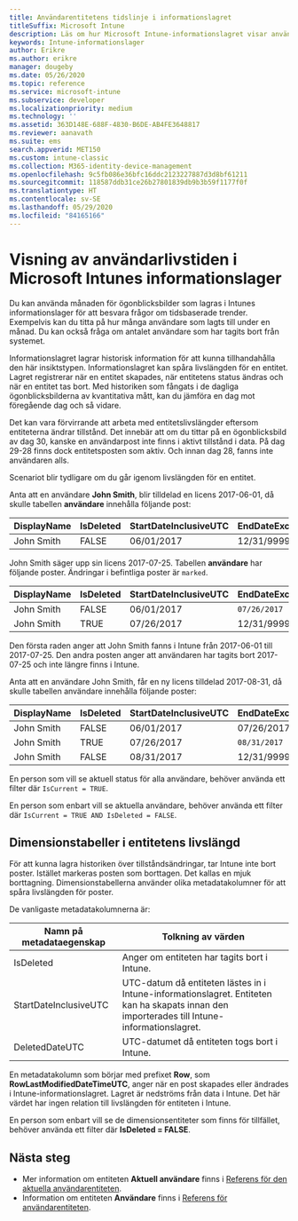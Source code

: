 ```yaml
---
title: Användarentitetens tidslinje i informationslagret
titleSuffix: Microsoft Intune
description: Läs om hur Microsoft Intune-informationslagret visar användare på en tidslinje.
keywords: Intune-informationslager
author: Erikre
ms.author: erikre
manager: dougeby
ms.date: 05/26/2020
ms.topic: reference
ms.service: microsoft-intune
ms.subservice: developer
ms.localizationpriority: medium
ms.technology: ''
ms.assetid: 363D148E-688F-4830-B6DE-AB4FE3648817
ms.reviewer: aanavath
ms.suite: ems
search.appverid: MET150
ms.custom: intune-classic
ms.collection: M365-identity-device-management
ms.openlocfilehash: 9c5fb086e36bfc16ddc2123227887d3d8bf61211
ms.sourcegitcommit: 118587ddb31ce26b27801839db9b3b59f1177f0f
ms.translationtype: HT
ms.contentlocale: sv-SE
ms.lasthandoff: 05/29/2020
ms.locfileid: "84165166"
---
```

# <a name="user-lifetime-representation-in-the-microsoft-intune-data-warehouse"></a>Visning av användarlivstiden i Microsoft Intunes informationslager

Du kan använda månaden för ögonblicksbilder som lagras i Intunes informationslager för att besvara frågor om tidsbaserade trender. Exempelvis kan du titta på hur många användare som lagts till under en månad. Du kan också fråga om antalet användare som har tagits bort från systemet.

Informationslagret lagrar historisk information för att kunna tillhandahålla den här insiktstypen. Informationslagret kan spåra livslängden för en entitet. Lagret registrerar när en entitet skapades, när entitetens status ändras och när en entitet tas bort. Med historiken som fångats i de dagliga ögonblicksbilderna av kvantitativa mått, kan du jämföra en dag mot föregående dag och så vidare.

Det kan vara förvirrande att arbeta med entitetslivslängder eftersom entiteterna ändrar tillstånd. Det innebär att om du tittar på en ögonblicksbild av dag 30, kanske en användarpost inte finns i aktivt tillstånd i data. På dag 29-28 finns dock entitetsposten som aktiv. Och innan dag 28, fanns inte användaren alls.

Scenariot blir tydligare om du går igenom livslängden för en entitet.

Anta att en användare **John Smith**, blir tilldelad en licens 2017-06-01, då skulle tabellen **användare** innehålla följande post: 
 
| DisplayName | IsDeleted | StartDateInclusiveUTC | EndDateExclusiveUTC | IsCurrent 
| -- | -- | -- | -- | -- |
| John Smith | FALSE | 06/01/2017 | 12/31/9999 | TRUE
 
John Smith säger upp sin licens 2017-07-25. Tabellen **användare** har följande poster. Ändringar i befintliga poster är `marked`. 

| DisplayName | IsDeleted | StartDateInclusiveUTC | EndDateExclusiveUTC | IsCurrent 
| -- | -- | -- | -- | -- |
| John Smith | FALSE | 06/01/2017 | `07/26/2017` | `FALSE` 
| John Smith | TRUE | 07/26/2017 | 12/31/9999 | TRUE 

Den första raden anger att John Smith fanns i Intune från 2017-06-01 till 2017-07-25. Den andra posten anger att användaren har tagits bort 2017-07-25 och inte längre finns i Intune.

Anta att en användare John Smith, får en ny licens tilldelad 2017-08-31, då skulle tabellen användare innehålla följande poster:
 
| DisplayName | IsDeleted | StartDateInclusiveUTC | EndDateExclusiveUTC | IsCurrent 
| -- | -- | -- | -- | -- |
| John Smith | FALSE | 06/01/2017 | 07/26/2017 | FALSE 
| John Smith | TRUE | 07/26/2017 | `08/31/2017` | `FALSE` 
| John Smith | FALSE | 08/31/2017 | 12/31/9999 | TRUE 
 
En person som vill se aktuell status för alla användare, behöver använda ett filter där `IsCurrent = TRUE`. 
 
En person som enbart vill se aktuella användare, behöver använda ett filter där `IsCurrent = TRUE AND IsDeleted = FALSE`.

## <a name="dimension-tables-in-the-entity-lifetime"></a>Dimensionstabeller i entitetens livslängd

För att kunna lagra historiken över tillståndsändringar, tar Intune inte bort poster. Istället markeras posten som borttagen. Det kallas en mjuk borttagning. Dimensionstabellerna använder olika metadatakolumner för att spåra livslängden för poster. 

De vanligaste metadatakolumnerna är: 

| Namn på metadataegenskap  | Tolkning av värden |
|--|--|
| IsDeleted | Anger om entiteten har tagits bort i Intune. |
| StartDateInclusiveUTC  | UTC-datum då entiteten lästes in i Intune-informationslagret. Entiteten kan ha skapats innan den importerades till Intune-informationslagret. |
| DeletedDateUTC  | UTC-datumet då entiteten togs bort i Intune. |  

En metadatakolumn som börjar med prefixet **Row**, som **RowLastModifiedDateTimeUTC**, anger när en post skapades eller ändrades i Intune-informationslagret. Lagret är nedströms från data i Intune. Det här värdet har ingen relation till livslängden för entiteten i Intune.  
 
En person som enbart vill se de dimensionsentiteter som finns för tillfället, behöver använda ett filter där **IsDeleted = FALSE**.

## <a name="next-steps"></a>Nästa steg

- Mer information om entiteten **Aktuell användare** finns i [Referens för den aktuella användarentiteten](reports-ref-data-model.md).
- Information om entiteten **Användare** finns i [Referens för användarentiteten](reports-ref-user.md).
